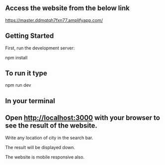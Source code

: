 ## Access the website from the below link
   https://master.ddmqtqh7fxn77.amplifyapp.com/

## Getting Started

First, run the development server:

npm install

## To run it type 

npm run dev

## In your terminal

## Open [http://localhost:3000](http://localhost:3000) with your browser to see the result of the website.

Write any location of city in the search bar.

The result will be displayed down.

The website is mobile responsive also.



